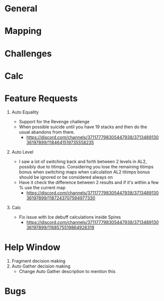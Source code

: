 # General

# Mapping

# Challenges

# Calc

# Feature Requests

1. Auto Equality

    - Support for the Revenge challenge
    - When possible suicide until you have 19 stacks and then do the usual abandons from there.
        - https://discord.com/channels/371177798305447938/371348913036197899/1184641519735558235

2. Auto Level

    - I saw a lot of switching back and forth between 2 levels in AL2, possibly due to titimps. Considering you lose the remaining titimps bonus when switching maps when calculation AL2 titimps bonus should be ignored or be considered always on
    - Have it check the difference between 2 results and if it's within a few % use the current map
        - https://discord.com/channels/371177798305447938/371348913036197899/1187243707594977330

3. Calc
    - Fix issue with Ice debuff calculations inside Spires
        - https://discord.com/channels/371177798305447938/371348913036197899/1168575519864926319

# Help Window

1. Fragment decision making
2. Auto Gather decision making
    - Change Auto Gather description to mention this

# Bugs
